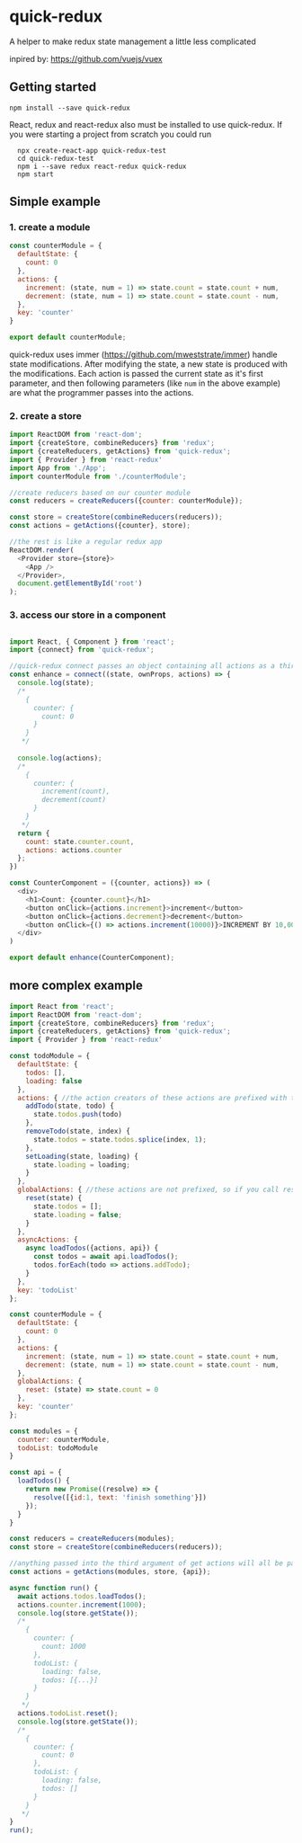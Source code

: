 # quick-redux

A helper to make redux state management a little less complicated 

inpired by: https://github.com/vuejs/vuex

## Getting started

`npm install --save quick-redux`

React, redux and react-redux also must be installed to use quick-redux. If you were starting a project from scratch you could run

```
  npx create-react-app quick-redux-test
  cd quick-redux-test
  npm i --save redux react-redux quick-redux
  npm start
```

## Simple example

### 1. create a module

```javascript
const counterModule = {
  defaultState: {
    count: 0
  },
  actions: {
    increment: (state, num = 1) => state.count = state.count + num,
    decrement: (state, num = 1) => state.count = state.count - num,
  },
  key: 'counter'
}

export default counterModule;
```

quick-redux uses immer (https://github.com/mweststrate/immer) handle state modifications.  After modifying the state, a new state is produced with the modifications.   Each action is passed the current state as it's first parameter, and then following parameters (like `num` in the above example) are what the programmer passes into the actions.

### 2. create a store
```javascript
import ReactDOM from 'react-dom';
import {createStore, combineReducers} from 'redux';
import {createReducers, getActions} from 'quick-redux';
import { Provider } from 'react-redux'
import App from './App';
import counterModule from './counterModule';

//create reducers based on our counter module
const reducers = createReducers({counter: counterModule});

const store = createStore(combineReducers(reducers));
const actions = getActions({counter}, store);

//the rest is like a regular redux app
ReactDOM.render(
  <Provider store={store}>
    <App />
  </Provider>,
  document.getElementById('root')
);
```

### 3. access our store in a component

```javascript

import React, { Component } from 'react';
import {connect} from 'quick-redux';

//quick-redux connect passes an object containing all actions as a third argument to connect
const enhance = connect((state, ownProps, actions) => {
  console.log(state);
  /*
    {
      counter: {
        count: 0
      }
    }
   */
  
  console.log(actions);
  /*
    {
      counter: {
        increment(count),
        decrement(count)
      }
    }
   */
  return {
    count: state.counter.count,
    actions: actions.counter
  };
})

const CounterComponent = ({counter, actions}) => (
  <div>
    <h1>Count: {counter.count}</h1>
    <button onClick={actions.increment}>increment</button>
    <button onClick={actions.decrement}>decrement</button>
    <button onClick={() => actions.increment(10000)}>INCREMENT BY 10,000!!!111!!!1</button>
  </div>
)

export default enhance(CounterComponent);
```


## more complex example

```javascript
import React from 'react';
import ReactDOM from 'react-dom';
import {createStore, combineReducers} from 'redux';
import {createReducers, getActions} from 'quick-redux';
import { Provider } from 'react-redux'

const todoModule = {
  defaultState: {
    todos: [],
    loading: false
  },
  actions: { //the action creators of these actions are prefixed with the module key, so they are scoped to the todoModule
    addTodo(state, todo) {
      state.todos.push(todo)
    },
    removeTodo(state, index) {
      state.todos = state.todos.splice(index, 1);
    },
    setLoading(state, loading) {
      state.loading = loading;
    }
  },
  globalActions: { //these actions are not prefixed, so if you call reset on any module, this action handler will be run
    reset(state) {
      state.todos = [];
      state.loading = false;
    }
  },
  asyncActions: {
    async loadTodos({actions, api}) {
      const todos = await api.loadTodos();
      todos.forEach(todo => actions.addTodo);
    }
  },
  key: 'todoList'
};

const counterModule = {
  defaultState: {
    count: 0
  },
  actions: {
    increment: (state, num = 1) => state.count = state.count + num,
    decrement: (state, num = 1) => state.count = state.count - num,
  },
  globalActions: {
    reset: (state) => state.count = 0
  },
  key: 'counter'
};

const modules = {
  counter: counterModule,
  todoList: todoModule
}

const api = {
  loadTodos() {
    return new Promise((resolve) => {
      resolve([{id:1, text: 'finish something'}])
    });
  }
}

const reducers = createReducers(modules);
const store = createStore(combineReducers(reducers));

//anything passed into the third argument of get actions will all be passed into asyncAction handlers on any module
const actions = getActions(modules, store, {api});

async function run() {
  await actions.todos.loadTodos();
  actions.counter.increment(1000);
  console.log(store.getState());
  /*
    {
      counter: {
        count: 1000
      },
      todoList: {
        loading: false,
        todos: [{...}]
      }
    }
   */
  actions.todoList.reset();
  console.log(store.getState());
  /*
    {
      counter: {
        count: 0
      },
      todoList: {
        loading: false,
        todos: []
      }
    }
   */
}
run();

```


